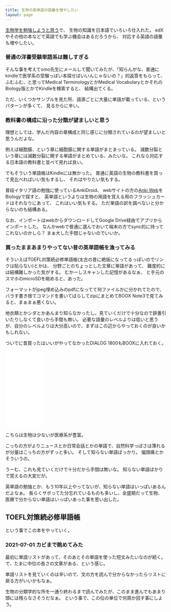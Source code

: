 ```yaml
---
title: 生物の英単語の語彙を増やしたい
layout: page
---
```

[生物学を勉強しようと思う](https://karino2.github.io/2021/06/11/biology.html)で、
生物の知識を日本語でいろいろ仕入れた。
edXやその他の本などで英語でも学ぶ機会はあるだろうから、
対応する英語の語彙も増やしたい。

### 普通の洋書受験単語系は難しすぎる

そんな事を考えてomo先生にメールして聞いてみたが、「知らんがな、普通にkindleで医学系の受験っぽい本探せばいいんじゃないの？」的返答をもらって、
ふむふむ、と思ってMedical TerminologyとかMedical VocabularyとかそれのBiology版とかでKindleを検索すると、
結構出てくる。

ただ、いくつかサンプルを見た所、語源ごとに大量に単語が載っている、というパターンが多くて、
見るからに辛い。

### 教科書の構成に沿った分類が望ましいと思う

理想としては、学んだ内容の章構成と同じ感じに分類されているのが望ましいと思うんだよな。

例えば細胞膜、という章に細胞膜に関する単語がまとまっている。
減数分裂という章には減数分裂に関する単語がまとめている、みたいな。
これなら対応する日本語の教科書と並べて見れば良い。

でもそういう単語帳はKindleには無かった。
普通に英語の生物の教科書を買って見比べればいい気もするし、
それはやりたい気もする。

普段イタリア語の勉強に使っているAnkiDroid、
webサイトの方の[Anki Web](https://ankiweb.net/)をBiologyで探すと、
英単語というよりは生物の用語を覚える用のフラッシュカードはそれなりにあって、
これはいい気もする。
ただ単語の訳を調べないと分からないのも結構ある。

なお、インポートはwebからダウンロードしてGoogle Drive経由でアプリからインポートした。
なんかwebで普通に選んでおいて端末の方でsync的に持ってこれないのかしら？
まぁ大した手間じゃないのでいいか。

### 買ったままあまりやってない昔の英単語帳を漁ってみる

そういえばTOEFL対策続必修単語帳(太古の昔に絶版になってるっぽいのでリンクは貼らない)とかは、
分野ごとのちょっとした文章に単語があって、
難度的には結構難しかった気がする。
むかーしスキャンした記憶があるなぁ、
と手元のスマホのmicroSDを眺めると、あった。

フォーマットがjpeg埋め込みのpdfになってて何ファイルかに分かれてたので、バラす書き捨てコマンドを書いてばらしてzipにまとめてBOOX Note3で見てみると、まぁまぁ悪くない。

地衣類とかシダとかあんまり知らなかったし、見ていくだけで十分なので辞書引いたりしなくて良いから手間も無い。
必要な語彙のレベルよりは低いと思うが、自分のレベルよりは大分高いので、まずはこの辺からやっておくのが良いかもしれない。

ついでに昔買ったはいいがやってなかったDIALOG 1800もBOOXに入れておく。

<iframe style="width:120px;height:240px;" marginwidth="0" marginheight="0" scrolling="no" frameborder="0" src="//rcm-fe.amazon-adsystem.com/e/cm?lt1=_blank&bc1=000000&IS2=1&bg1=FFFFFF&fc1=000000&lc1=0000FF&t=karino203-22&language=en_US&o=9&p=8&l=as4&m=amazon&f=ifr&ref=as_ss_li_til&asins=4010527013&linkId=d9ccf7dbf99e9c6720a10f1b61662f8a"></iframe>

こちらは生物は少ないが医療系が豊富。

こっちの方がよりニュースとか日常会話とかの単語で、自然科学っぽさは薄れるが分量はこっちの方がずっと多い。
そして知らない単語ばっかり。
偏頭痛とかそういうの。

うーむ、これも見ていくだけで十分だから手間は無いな。
知らない単語ばかりで覚えるの大変だが。

英単語の勉強とか、もう10年以上やってないが、知らない単語はいっぱいあるんだよなぁ。
長らくサボってた分忘れているものも多いし、全盛期だって生物、医療で分からない単語はいっぱいあった事を思い出した。


## TOEFL対策続必修単語帳 

という事でこの本をやっていく。

### 2021-07-01 カビまで眺めてみた

最初に単語リストがあって、そのあとその単語を使った短文みたいなのが続く。
で、たまに中位の長さの文章がある、という感じ。

単語リストを見ていくのは辛いので、文の方を読んで分からなかったらリストに戻る方がいいかもなぁ。

生物の分類学的な所を一通り終わるまで読んでみたが、このまま進んでもあまり頭には残らなさそうだなぁ。
という事で、この位の単位で何周か回す事にしよう。



